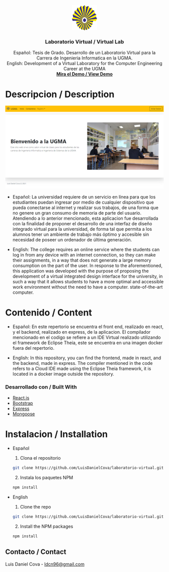 <div align="center">
  <a href="https://github.com/LuisDanielCova/laboratorio-virtual">
    <img src="images/logo.png" alt="Logo" width="80" height="80">
  </a>
  <h3 align="center">Laboratorio Virtual / Virtual Lab</h3>

  <p align="center">
    Español: Tesis de Grado. Desarrollo de un Laboratorio Virtual para la Carrera de Ingenieria Informatica en la UGMA.
    <br />
    English: Development of a Virtual Laboratory for the Computer Engineering Career at the UGMA
    <br />
    <a href="https://clever-kirch-3c5ec1.netlify.app/"><strong>Mira el Demo / View Demo</strong></a>

  </p>
</div>

# Descripcion / Description

[![Virtual Lab Screen Shot][product-screenshot]](https://clever-kirch-3c5ec1.netlify.app/)

- Español:  La universidad requiere de un servicio en línea para que los estudiantes puedan ingresar por medio de cualquier dispositivo que pueda conectarse al internet y realizar sus trabajos, de una forma que no genere un gran consumo de memoria de parte del usuario.
  Atendiendo a lo anterior mencionado, esta aplicacion fue desarrollada con la finalidad de proponer el desarrollo de una interfaz de diseño integrado virtual para la universidad, de forma tal que permita a los alumnos tener un ambiente de trabajo más óptimo y accesible sin necesidad de poseer un ordenador de última generación.

- English:  The college requires an online service where the students can log in from any device with an internet connection, so they can make their assignments, in a way that does not generate a large memory consumption on the part of the user.
  In response to the aforementioned, this application was developed with the purpose of proposing the development of a virtual integrated design interface for the university, in such a way that it allows students to have a more optimal and accessible work environment without the need to have a computer. state-of-the-art computer.

# Contenido / Content

- Español:
  En este repertorio se encuentra el front end, realizado en react, y el backend, realizado en express, de la aplicacion.
  El compilador mencionado en el codigo se refiere a un IDE Virtual realizado utilizando el framework de Eclipse Theia, este se encuentra en una imagen docker fuera del repertorio.

- English:
  In this repository, you can find the frontend, made in react, and the backend, made in express.
  The compiler mentioned in the code refers to a Cloud IDE made using the Eclipse Theia framework, it is located in a docker image outside the repository.

### Desarrollado con / Built With

- [React.js](https://reactjs.org/)
- [Bootstrap](https://getbootstrap.com)
- [Express](https://expressjs.com/)
- [Mongoose](https://mongoosejs.com/)

# Instalacion / Installation

- Español

  1. Clona el repositorio

  ```sh
  git clone https://github.com/LuisDanielCova/laboratorio-virtual.git
  ```

  2. Instala los paquetes NPM

  ```sh
  npm install
  ```

- English

  1. Clone the repo

  ```sh
  git clone https://github.com/LuisDanielCova/laboratorio-virtual.git
  ```

  2. Install the NPM packages

  ```sh
  npm install
  ```

## Contacto / Contact

Luis Daniel Cova - ldcn96@gmail.com

<!-- MARKDOWN LINKS & IMAGES -->

[product-screenshot]: images/screenshot.png
